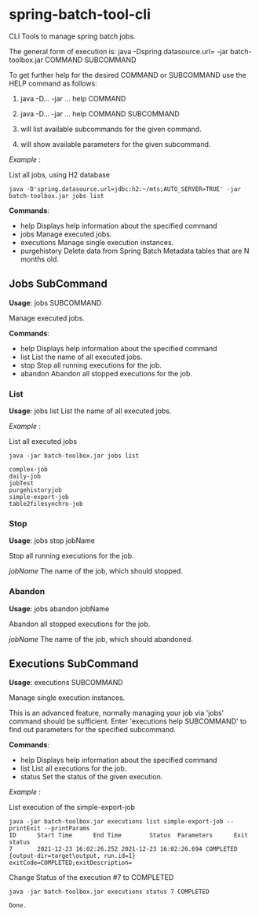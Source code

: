 # spring-batch-tool-cli

CLI Tools to manage spring batch jobs.


The general form of execution is:
java -Dspring.datasource.url= -jar batch-toolbox.jar COMMAND SUBCOMMAND

To get further help for the desired COMMAND or SUBCOMMAND use the HELP command
as follows:

1. java -D... -jar ... help COMMAND
2. java -D... -jar ... help COMMAND SUBCOMMAND

1. will list available subcommands for the given command.
2. will show available parameters for the given subcommand.

_Example_ :

List all jobs, using H2 database

```
java -D'spring.datasource.url=jdbc:h2:~/mts;AUTO_SERVER=TRUE' -jar batch-toolbox.jar jobs list
```

**Commands**:
-  help          Displays help information about the specified command
-  jobs          Manage executed jobs.
-  executions    Manage single execution instances.
-  purgehistory  Delete data from Spring Batch Metadata tables that are N months old.


## Jobs SubCommand

**Usage**:  jobs SUBCOMMAND

Manage executed jobs.

**Commands**:
-  help     Displays help information about the specified command
-  list     List the name of all executed jobs.
-  stop     Stop all running executions for the job.
-  abandon  Abandon all stopped executions for the job.

### List

**Usage**:  jobs list
List the name of all executed jobs.

_Example_ :

List all executed jobs

```
java -jar batch-toolbox.jar jobs list

complex-job
daily-job
jobTest
purgehistoryjob
simple-export-job
table2filesynchro-job
```

### Stop

**Usage**:  jobs stop jobName

Stop all running executions for the job.

   _jobName_   The name of the job, which should stopped.

### Abandon

**Usage**:  jobs abandon jobName

Abandon all stopped executions for the job.

   _jobName_   The name of the job, which should abandoned.


## Executions SubCommand

**Usage**:  executions SUBCOMMAND

Manage single execution instances.

This is an advanced feature, normally managing your job via 'jobs' command should be sufficient.
Enter 'executions help SUBCOMMAND' to find out parameters for the specified subcommand.

**Commands**:
-  help    Displays help information about the specified command
-  list    List all executions for the job.
-  status  Set the status of the given execution.

_Example_ :

List execution of the simple-export-job

```
java -jar batch-toolbox.jar executions list simple-export-job --printExit --printParams
ID      Start Time      End Time        Status  Parameters      Exit status
7       2021-12-23 16:02:26.252 2021-12-23 16:02:26.694 COMPLETED       {output-dir=target\output, run.id=1}    exitCode=COMPLETED;exitDescription=
```

Change Status of the execution #7 to COMPLETED

```
java -jar batch-toolbox.jar executions status 7 COMPLETED

Done.
```